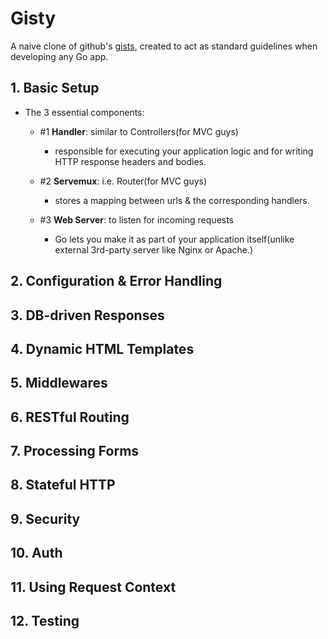 # Gisty
A naive clone of github's [gists](https://gist.github.com/), created to act as standard guidelines when developing any Go app.




## 1. Basic Setup
* The 3 essential components:
  * #1 **Handler**: similar to Controllers(for MVC guys)
    * responsible for executing your application logic and for writing HTTP response headers and bodies. 

  * #2 **Servemux**: i.e. Router(for MVC guys)
    * stores a mapping between urls & the corresponding handlers.
  * #3 **Web Server**: to listen for incoming requests 
    * Go lets you make it as part of your application itself(unlike external 3rd-party server like Nginx or Apache.)


## 2. Configuration & Error Handling


## 3. DB-driven Responses


## 4. Dynamic HTML Templates


## 5. Middlewares


## 6. RESTful Routing


## 7. Processing Forms


## 8. Stateful HTTP


## 9. Security


## 10. Auth


## 11. Using Request Context


## 12. Testing








